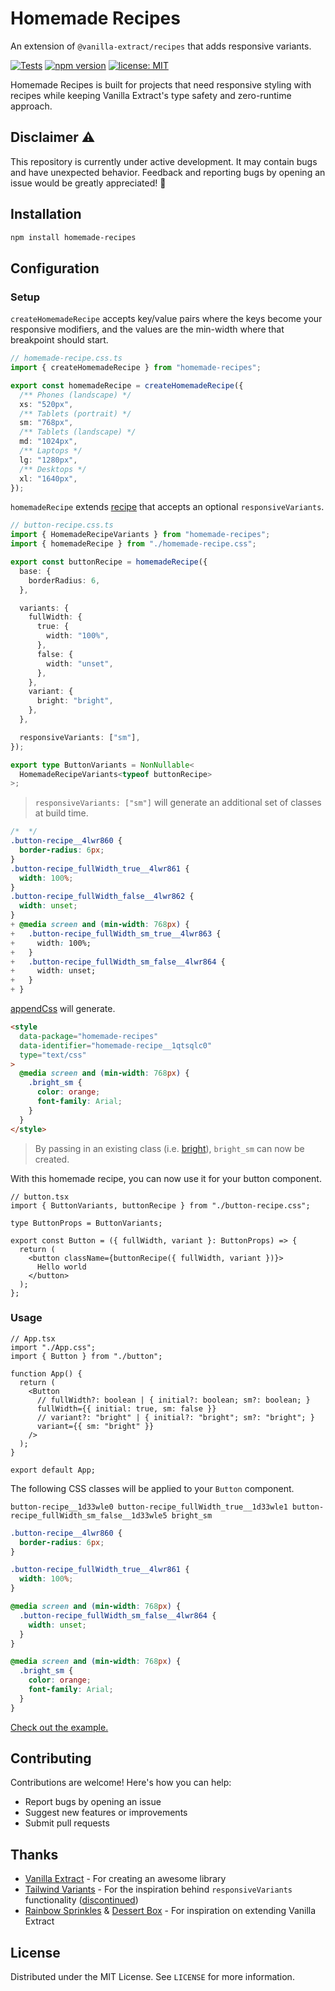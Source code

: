 # Homemade Recipes

An extension of `@vanilla-extract/recipes` that adds responsive variants.

[![Tests](https://github.com/timkinsman/homemade-recipes/actions/workflows/tests.yml/badge.svg)](https://github.com/timkinsman/homemade-recipes/actions)
[![npm version](https://img.shields.io/npm/v/homemade-recipes.svg)](https://www.npmjs.com/package/homemade-recipes)
[![license: MIT](https://img.shields.io/badge/License-MIT-blue.svg)](LICENSE)

Homemade Recipes is built for projects that need responsive styling with recipes while keeping Vanilla Extract's type safety and zero-runtime approach.

## Disclaimer :warning:

This repository is currently under active development. It may contain bugs and have unexpected behavior. Feedback and reporting bugs by opening an issue would be greatly appreciated! :pray:

## Installation

```sh
npm install homemade-recipes
```

## Configuration

### Setup

`createHomemadeRecipe` accepts key/value pairs where the keys become your responsive modifiers, and the values are the min-width where that breakpoint should start.

```ts
// homemade-recipe.css.ts
import { createHomemadeRecipe } from "homemade-recipes";

export const homemadeRecipe = createHomemadeRecipe({
  /** Phones (landscape) */
  xs: "520px",
  /** Tablets (portrait) */
  sm: "768px",
  /** Tablets (landscape) */
  md: "1024px",
  /** Laptops */
  lg: "1280px",
  /** Desktops */
  xl: "1640px",
});
```

`homemadeRecipe` extends [recipe](https://vanilla-extract.style/documentation/packages/recipes/#recipe) that accepts an optional `responsiveVariants`.

```ts
// button-recipe.css.ts
import { HomemadeRecipeVariants } from "homemade-recipes";
import { homemadeRecipe } from "./homemade-recipe.css";

export const buttonRecipe = homemadeRecipe({
  base: {
    borderRadius: 6,
  },

  variants: {
    fullWidth: {
      true: {
        width: "100%",
      },
      false: {
        width: "unset",
      },
    },
    variant: {
      bright: "bright",
    },
  },

  responsiveVariants: ["sm"],
});

export type ButtonVariants = NonNullable<
  HomemadeRecipeVariants<typeof buttonRecipe>
>;
```

> `responsiveVariants: ["sm"]` will generate an additional set of classes at build time.

```css
/*  */
.button-recipe__4lwr860 {
  border-radius: 6px;
}
.button-recipe_fullWidth_true__4lwr861 {
  width: 100%;
}
.button-recipe_fullWidth_false__4lwr862 {
  width: unset;
}
+ @media screen and (min-width: 768px) {
+   .button-recipe_fullWidth_sm_true__4lwr863 {
+     width: 100%;
+   }
+   .button-recipe_fullWidth_sm_false__4lwr864 {
+     width: unset;
+   }
+ }
```

[appendCss](./src/sheet.ts) will generate.

```html
<style
  data-package="homemade-recipes"
  data-identifier="homemade-recipe__1qtsqlc0"
  type="text/css"
>
  @media screen and (min-width: 768px) {
    .bright_sm {
      color: orange;
      font-family: Arial;
    }
  }
</style>
```

> By passing in an existing class (i.e. [bright](/apps/vite-react-ts/src/index.css#L70)), `bright_sm` can now be created.

With this homemade recipe, you can now use it for your button component.

```tsx
// button.tsx
import { ButtonVariants, buttonRecipe } from "./button-recipe.css";

type ButtonProps = ButtonVariants;

export const Button = ({ fullWidth, variant }: ButtonProps) => {
  return (
    <button className={buttonRecipe({ fullWidth, variant })}>
      Hello world
    </button>
  );
};
```

### Usage

```tsx
// App.tsx
import "./App.css";
import { Button } from "./button";

function App() {
  return (
    <Button
      // fullWidth?: boolean | { initial?: boolean; sm?: boolean; }
      fullWidth={{ initial: true, sm: false }}
      // variant?: "bright" | { initial?: "bright"; sm?: "bright"; }
      variant={{ sm: "bright" }}
    />
  );
}

export default App;
```

The following CSS classes will be applied to your `Button` component.

```
button-recipe__1d33wle0 button-recipe_fullWidth_true__1d33wle1 button-recipe_fullWidth_sm_false__1d33wle5 bright_sm
```

```css
.button-recipe__4lwr860 {
  border-radius: 6px;
}

.button-recipe_fullWidth_true__4lwr861 {
  width: 100%;
}

@media screen and (min-width: 768px) {
  .button-recipe_fullWidth_sm_false__4lwr864 {
    width: unset;
  }
}

@media screen and (min-width: 768px) {
  .bright_sm {
    color: orange;
    font-family: Arial;
  }
}
```

[Check out the example.](/apps/vite-react-ts/)

## Contributing

Contributions are welcome! Here's how you can help:

- Report bugs by opening an issue
- Suggest new features or improvements
- Submit pull requests

## Thanks

- [Vanilla Extract](https://vanilla-extract.style/) - For creating an awesome library
- [Tailwind Variants](https://www.tailwind-variants.org) - For the inspiration behind `responsiveVariants` functionality ([discontinued](https://www.tailwind-variants.org/docs/tailwind-v4#breaking-changes))
- [Rainbow Sprinkles](https://github.com/wayfair/rainbow-sprinkles) & [Dessert Box](https://github.com/TheMightyPenguin/dessert-box) - For inspiration on extending Vanilla Extract

## License

Distributed under the MIT License. See `LICENSE` for more information.

